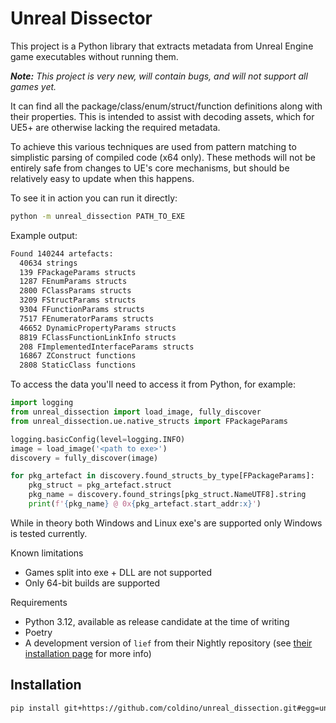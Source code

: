 # Unreal Dissector

This project is a Python library that extracts metadata from Unreal Engine game executables without running them.

***Note:*** *This project is very new, will contain bugs, and will not support all games yet.*

It can find all the package/class/enum/struct/function definitions along with their properties. This is intended to assist with decoding assets, which for UE5+ are otherwise lacking the required metadata.

To achieve this various techniques are used from pattern matching to simplistic parsing of compiled code (x64 only). These methods will not be entirely safe from changes to UE's core mechanisms, but should be relatively easy to update when this happens.

To see it in action you can run it directly:
```sh
python -m unreal_dissection PATH_TO_EXE
```
Example output:
```txt
Found 140244 artefacts:
  40634 strings
  139 FPackageParams structs
  1287 FEnumParams structs
  2800 FClassParams structs
  3209 FStructParams structs
  9304 FFunctionParams structs
  7517 FEnumeratorParams structs
  46652 DynamicPropertyParams structs
  8819 FClassFunctionLinkInfo structs
  208 FImplementedInterfaceParams structs
  16867 ZConstruct functions
  2808 StaticClass functions
```

To access the data you'll need to access it from Python, for example:
```py
import logging
from unreal_dissection import load_image, fully_discover
from unreal_dissection.ue.native_structs import FPackageParams

logging.basicConfig(level=logging.INFO)
image = load_image('<path to exe>')
discovery = fully_discover(image)

for pkg_artefact in discovery.found_structs_by_type[FPackageParams]:
    pkg_struct = pkg_artefact.struct
    pkg_name = discovery.found_strings[pkg_struct.NameUTF8].string
    print(f'{pkg_name} @ 0x{pkg_artefact.start_addr:x}')
```

While in theory both Windows and Linux exe's are supported only Windows is tested currently.

Known limitations
* Games split into exe + DLL are not supported
* Only 64-bit builds are supported

Requirements
* Python 3.12, available as release candidate at the time of writing
* Poetry
* A development version of `lief` from their Nightly repository (see [their installation page](https://lief-project.github.io/doc/latest/installation.html) for more info)

## Installation

```txt
pip install git+https://github.com/coldino/unreal_dissection.git#egg=unreal_dissection
```
